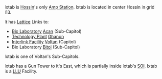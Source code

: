 Ixtab is [Hossin](../locations/Hossin.md)'s only
[Amp Station](../locations/Amp_Station.md). Ixtab is located in center Hossin in
grid I13.

It has [Lattice](../terminology/Lattice.md) Links to:

- [Bio Laboratory](../locations/Bio_Laboratory.md) [Acan](Acan.md) (Sub-Capitol)
- [Technology Plant](../locations/Technology_Plant.md) [Ghanon](Ghanon.md)
- [Interlink Facility](../locations/Interlink.md) [Voltan](Voltan.md) (Capitol)
- Bio Laboratory [Bitol](Bitol.md) (Sub-Capitol)

Ixtab is one of Voltan's Sub-Capitols.

Ixtab has a Gun Tower to it's East, which is partially inside Ixtab's
[SOI](../locations/Sphere_of_Influence.md). Ixtab is a
[LLU](../terminology/Lattice_Logic_Unit.md) Facility.
